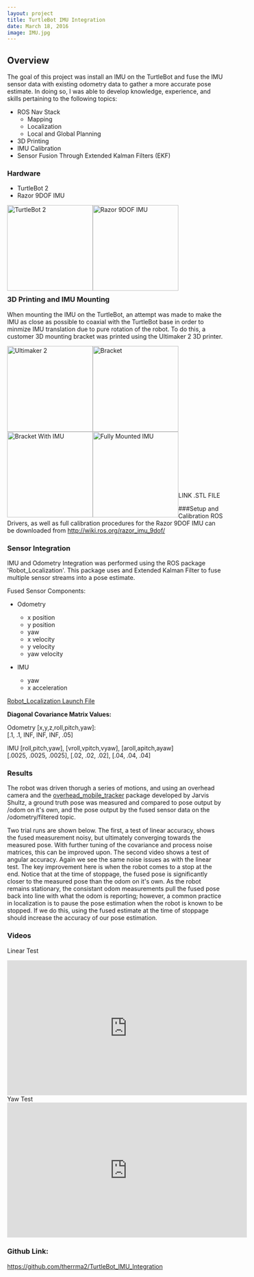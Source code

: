 ```yaml
---
layout: project
title: TurtleBot IMU Integration
date: March 18, 2016
image: IMU.jpg
---
```


## Overview 
The goal of this project was install an IMU on the TurtleBot and 
fuse the IMU sensor data with existing odometry data to gather a more accurate pose estimate.  In doing so, I was able to develop knowledge, experience, and skills pertaining to the following topics:

* ROS Nav Stack
  *  Mapping
  * Localization
  * Local and Global Planning
* 3D Printing
* IMU Calibration
* Sensor Fusion Through Extended Kalman Filters (EKF)




### Hardware

* TurtleBot 2
* Razor 9DOF IMU


<img style=" float:left; display:inline" src="/TimHerrmannPortfolio/public/images/tbot.png" height="200" alt="TurtleBot 2"/>

<img style=" float:left; display:inline" src="/TimHerrmannPortfolio/public/images/IMU.jpg" width="200" alt="Razor 9DOF IMU"/>


<br><br><br><br><br><br><br><br><br><br><br>


### 3D Printing and IMU Mounting
When mounting the IMU on the TurtleBot, an attempt was made to make the IMU as close as possible to coaxial with the TurtleBot base in order to minmize IMU translation due to pure rotation of the robot.  To do this, a customer 3D mounting bracket was printed using the Ultimaker 2 3D printer.

<img style=" float:left; display:inline" src="/TimHerrmannPortfolio/public/images/printer.JPG" width="200" alt="Ultimaker 2"/>
<img style=" float:left; display:inline" src="/TimHerrmannPortfolio/public/images/bracket.JPG" width="200" alt="Bracket"/>
<br><br><br><br><br><br><br><br><br>
<img style=" float:left; display:inline" src="/TimHerrmannPortfolio/public/images/mountedbracket.JPG" width="200" alt="Bracket With IMU"/>
<img style=" float:left; display:inline" src="/TimHerrmannPortfolio/public/images/fullmount.JPG" width="200" alt="Fully Mounted IMU"/>
<br><br><br><br><br><br><br><br><br><br><br>
LINK .STL FILE

###Setup and Calibration
ROS Drivers, as well as full calibration procedures for the Razor 9DOF IMU can be downloaded from <http://wiki.ros.org/razor_imu_9dof/>

### Sensor Integration
IMU and Odometry Integration was performed using the ROS package 'Robot_Localization'.  This package uses and Extended Kalman Filter to fuse multiple sensor streams into a pose estimate.

Fused Sensor Components:

* Odometry
  * x position
  * y position
  * yaw
  * x velocity
  * y velocity
  * yaw velocity

* IMU
  * yaw
  * x acceleration

<a href="https://github.com/therrma2/TurtleBot_IMU_Integration/blob/master/launch/localization.launch">Robot_Localization Launch File</a>

 

**Diagonal Covariance Matrix Values:**

Odometry [x,y,z,roll,pitch,yaw]: <br>
[.1, .1, INF, INF, INF, .05]

IMU [roll,pitch,yaw], [vroll,vpitch,vyaw], [aroll,apitch,ayaw] <br>
[.0025, .0025, .0025], [.02, .02, .02], [.04, .04, .04]


### Results
The robot was driven thorugh a series of motions, and using an overhead camera and the <a href="https://github.com/NU-MSR/overhead_mobile_tracker">overhead_mobile_tracker</a> package developed by Jarvis Shultz, a ground truth pose was measured and compared to pose output by /odom on it's own, and the pose output by the fused sensor data on the /odometry/filtered topic. 

Two trial runs are shown below.  The first, a test of linear accuracy, shows the fused measurement noisy, but ultimately converging towards the measured pose.  With further tuning of the covariance and process noise matrices, this can be improved upon.  The second video shows a test of angular accuracy.  Again we see the same noise issues as with the linear test.  The key improvement here is when the robot comes to a stop at the end.  Notice that at the time of stoppage, the fused pose is significantly closer to the measured pose than the odom on it's own.  As the robot remains stationary, the consistant odom measurements pull the fused pose back into line with what the odom is reporting; however, a common practice in localization is to pause the pose estimation when the robot is known to be stopped.  If we do this, using the fused estimate at the time of stoppage should increase the accuracy of our pose estimation.


      
### Videos
Linear Test
<iframe width="560" height="315" src="https://www.youtube.com/embed/7qaAjdvBC2k" frameborder="0" allowfullscreen></iframe>


<br>
Yaw Test
<iframe width="560" height="315" src="https://www.youtube.com/embed/PTDu0iZUE8c" frameborder="0" allowfullscreen></iframe>

### Github Link:
<https://github.com/therrma2/TurtleBot_IMU_Integration>